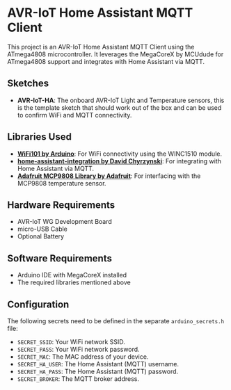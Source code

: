 # AVR-IoT Home Assistant MQTT Client

This project is an AVR-IoT Home Assistant MQTT Client using the ATmega4808 microcontroller. It leverages the MegaCoreX by MCUdude for ATmega4808 support and integrates with Home Assistant via MQTT.

## Sketches
 - **AVR-IoT-HA**: The onboard AVR-IoT Light and Temperature sensors, this is the template sketch that should work out of the box and can be used to confirm WiFi and MQTT connectivity.

## Libraries Used
- **[WiFi101 by Arduino](https://docs.arduino.cc/libraries/wifi101/)**: For WiFi connectivity using the WINC1510 module.
- **[home-assistant-integration by David Chyrzynski](https://github.com/dawidchyrzynski/arduino-home-assistant)**: For integrating with Home Assistant via MQTT.
- **[Adafruit MCP9808 Library by Adafruit](https://github.com/adafruit/Adafruit_MCP9808_Library)**: For interfacing with the MCP9808 temperature sensor.  

## Hardware Requirements
- AVR-IoT WG Development Board
- micro-USB Cable
- Optional Battery

## Software Requirements
- Arduino IDE with MegaCoreX installed
- The required libraries mentioned above

## Configuration
The following secrets need to be defined in the separate `arduino_secrets.h` file:
- `SECRET_SSID`: Your WiFi network SSID.
- `SECRET_PASS`: Your WiFi network password.
- `SECRET_MAC`: The MAC address of your device.
- `SECRET_HA_USER`: The Home Assistant (MQTT) username.
- `SECRET_HA_PASS`: The Home Assistant (MQTT) password.
- `SECRET_BROKER`: The MQTT broker address.
